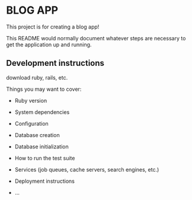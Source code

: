 # BLOG APP

This project is for creating a blog app!

This README would normally document whatever steps are necessary to get the
application up and running.


## Development instructions
download ruby, rails, etc.

Things you may want to cover:

* Ruby version

* System dependencies

* Configuration

* Database creation

* Database initialization

* How to run the test suite

* Services (job queues, cache servers, search engines, etc.)

* Deployment instructions

* ...
